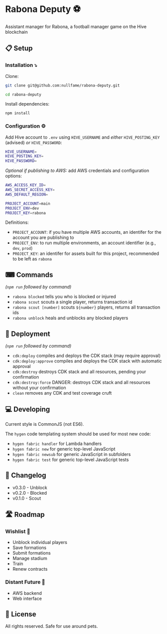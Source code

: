 # Rabona Deputy ⚽️

Assistant manager for Rabona, a football manager game on the Hive blockchain

## 📋 Setup

### Installation ⤵️

Clone:

``` bash
git clone git@github.com:nullfame/rabona-deputy.git
```

``` bash
cd rabona-deputy
```

Install dependencies:

``` bash
npm install
```

### Configuration ⚙️

Add Hive account to `.env` using `HIVE_USERNAME` and _either_ `HIVE_POSTING_KEY` (advised) _or_ `HIVE_PASSWORD`:

``` bash
HIVE_USERNAME=
HIVE_POSTING_KEY=
HIVE_PASSWORD=
```

_Optional if publishing to AWS:_ add AWS credentials and configuration options:

``` bash
AWS_ACCESS_KEY_ID=
AWS_SECRET_ACCESS_KEY=
AWS_DEFAULT_REGION=

PROJECT_ACCOUNT=main
PROJECT_ENV=dev
PROJECT_KEY=rabona
```

Definitions:

* `PROJECT_ACCOUNT`: if you have multiple AWS accounts, an identifer for the account you are publishing to
* `PROJECT_ENV`: to run multiple environments, an account identifier (e.g., `dev`, `prod`)
* `PROJECT_KEY`:  an identifer for assets built for this project, recommended to be left as `rabona`

## ⌨ Commands

_(`npm run` followed by command)_

* `rabona blocked` tells you who is blocked or injured
* `rabona scout` scouts a single player, returns transaction id
* `rabona scout [number]` scouts `${number}` players, returns all transaction ids
* `rabona unblock` heals and unblocks any blocked players

## 🚀 Deployment

_(`npm run` followed by command)_

* `cdk:deploy` compiles and deploys the CDK stack (may require approval)
* `cdk:deploy:approve` compiles and deploys the CDK stack with automatic approval
* `cdk:destroy` destroys CDK stack and all resources, pending your confirmation
* `cdk:destroy:force` DANGER: destroys CDK stack and all resources without your confirmation
* `clean` removes any CDK and test coverage cruft

## 💻 Developing

Current style is CommonJS (not ES6).

The `hygen` code templating system should be used for most new code:

* `hygen fabric handler` for Lambda handlers
* `hygen fabric new` for generic top-level JavaScript
* `hygen fabric newsub` for generic JavaScript in subfolders
* `hygen fabric test` for generic top-level JavaScript tests

## 📝 Changelog

* v0.3.0 - Unblock
* v0.2.0 - Blocked
* v0.1.0 - Scout

## 🛣 Roadmap

### Wishlist 🌠

* Unblock individual players
* Save formations
* Submit formations
* Manage stadium
* Train
* Renew contracts

### Distant Future 🔮

* AWS backend
* Web interface

## 📜 License

All rights reserved. Safe for use around pets.
